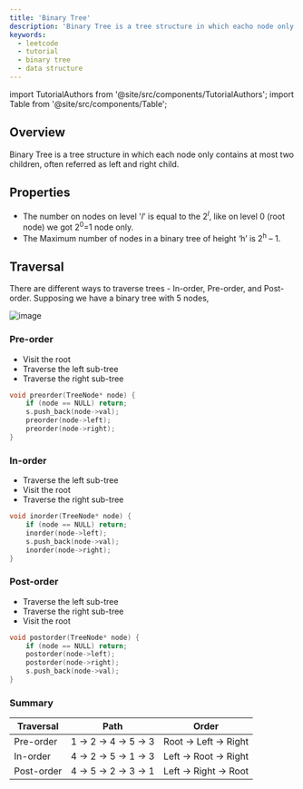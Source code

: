 ```yaml
---
title: 'Binary Tree'
description: 'Binary Tree is a tree structure in which eacho node only contains at most two children'
keywords:
  - leetcode
  - tutorial
  - binary tree
  - data structure
---
```


import TutorialAuthors from '@site/src/components/TutorialAuthors';
import Table from '@site/src/components/Table';

<TutorialAuthors names="@wingkwong"/>

## Overview

Binary Tree is a tree structure in which each node only contains at most two children, often referred as left and right child.

<!-- TODO: properties -->
## Properties
- The number on nodes on level '_l_' is equal to the 2<sup>_l_</sup>, like on level 0 (root node) we got 2<sup>0</sup>=1 node only.
- The Maximum number of nodes in a binary tree of height ‘h’ is 2<sup>h</sup> – 1. 

## Traversal 

There are different ways to traverse trees - In-order, Pre-order, and Post-order. Supposing we have a binary tree with 5 nodes,

![image](https://user-images.githubusercontent.com/35857179/180000691-7634f6e6-1c2b-4e6e-a52a-83f3218e2d6b.png)

### Pre-order

- Visit the root
- Traverse the left sub-tree
- Traverse the right sub-tree

```cpp
void preorder(TreeNode* node) {
    if (node == NULL) return;
    s.push_back(node->val);
    preorder(node->left);
    preorder(node->right);
}
```

### In-order

- Traverse the left sub-tree
- Visit the root
- Traverse the right sub-tree

```cpp
void inorder(TreeNode* node) {
    if (node == NULL) return;
    inorder(node->left);
    s.push_back(node->val);
    inorder(node->right);
}
```

### Post-order

- Traverse the left sub-tree
- Traverse the right sub-tree
- Visit the root

```cpp
void postorder(TreeNode* node) {
    if (node == NULL) return;
    postorder(node->left);
    postorder(node->right);
    s.push_back(node->val);
}
```

### Summary

| Traversal  | Path               | Order               |
| ---------- | ------------------ | ------------------- |
| Pre-order  | 1 -> 2 -> 4 -> 5 -> 3 | Root -> Left -> Right |
| In-order   | 4 -> 2 -> 5 -> 1 -> 3 | Left -> Root -> Right |
| Post-order | 4 -> 5 -> 2 -> 3 -> 1 | Left -> Right -> Root  |
